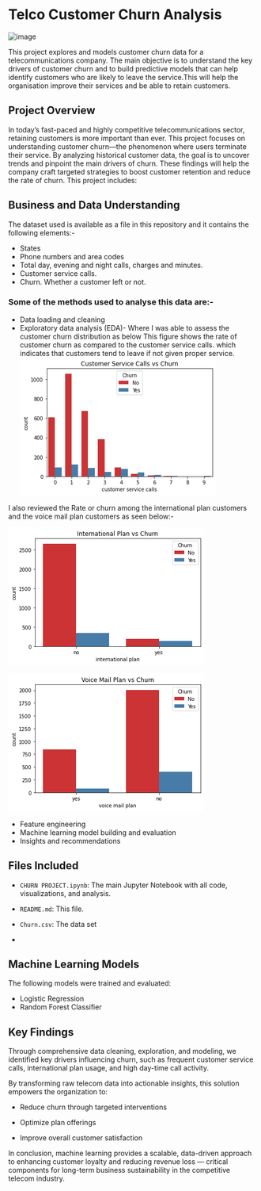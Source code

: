 # Telco Customer Churn Analysis
![image](https://sdmntpreastus.oaiusercontent.com/files/00000000-fb78-61f9-bb59-76728e0481e2/raw?se=2025-07-23T12%3A12%3A04Z&sp=r&sv=2024-08-04&sr=b&scid=89cd1e0e-012a-57ba-96a0-ba34452cdd19&skoid=02b7f7b5-29f8-416a-aeb6-99464748559d&sktid=a48cca56-e6da-484e-a814-9c849652bcb3&skt=2025-07-22T23%3A43%3A05Z&ske=2025-07-23T23%3A43%3A05Z&sks=b&skv=2024-08-04&sig=QQTRynhUhLNrXHcS6GIzM7uAoX9fYEdvG46pQjksFOY%3D)

This project explores and models customer churn data for a telecommunications company. The main objective is to understand the key drivers of customer churn and to build predictive models that can help identify customers who are likely to leave the service.This will help the organisation improve their services and be able to retain customers.

## Project Overview

In today’s fast-paced and highly competitive telecommunications sector, retaining customers is more important than ever. This project focuses on understanding customer churn—the phenomenon where users terminate their service. By analyzing historical customer data, the goal is to uncover trends and pinpoint the main drivers of churn. These findings will help the company craft targeted strategies to boost customer retention and reduce the rate of churn.
This project includes:

## Business and Data Understanding
The dataset used is available as a file in this repository and it contains the following elements:-
- States
- Phone numbers and area codes
- Total day, evening and night calls, charges and minutes.
- Customer service calls.
- Churn. Whether a customer left or not.
### Some of the methods used to analyse this data are:-
- Data loading and cleaning
- Exploratory data analysis (EDA)- Where I was able to assess the customer churn distribution as below
This figure shows the rate of customer churn as compared to the customer service calls. which indicates that customers tend to leave if not given proper service.
![image](https://github.com/furaha-betty22/telco-customer-churn-forecasting/blob/master/customer%20services%20calls%20vs%20churn.png)

I also reviewed the Rate or churn among the international plan customers and the voice mail plan customers as seen below:-

![image](https://github.com/furaha-betty22/telco-customer-churn-forecasting/blob/master/international%20plan%20vs%20charn.png)

![image](https://github.com/furaha-betty22/telco-customer-churn-forecasting/blob/master/voice%20mail%20plan%20vs%20charn.png)
- Feature engineering
- Machine learning model building and evaluation
- Insights and recommendations

## Files Included

- `CHURN PROJECT.ipynb`: The main Jupyter Notebook with all code, visualizations, and analysis.
- `README.md`: This file.
- `Churn.csv`: The data set


- 
## Machine Learning Models

The following models were trained and evaluated:

- Logistic Regression
- Random Forest Classifier

## Key Findings
 Through comprehensive data cleaning, exploration, and modeling, we identified key drivers influencing churn, such as frequent customer service calls, international plan usage, and high day-time call activity.

By transforming raw telecom data into actionable insights, this solution empowers the organization to:

- Reduce churn through targeted interventions

- Optimize plan offerings

- Improve overall customer satisfaction

In conclusion, machine learning provides a scalable, data-driven approach to enhancing customer loyalty and reducing revenue loss — critical components for long-term business sustainability in the competitive telecom industry.

